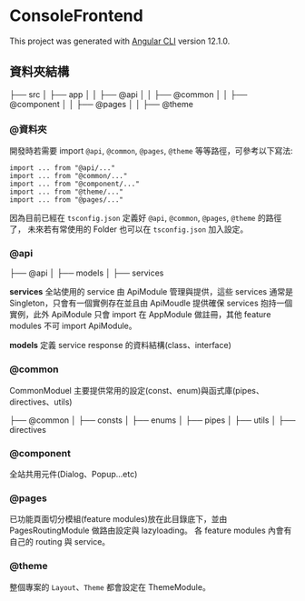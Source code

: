 # ConsoleFrontend

This project was generated with [Angular CLI](https://github.com/angular/angular-cli) version 12.1.0.

## 資料夾結構
├── src
│   ├── app
│	│	├── @api
│	│	├── @common
│	│	├── @component
│	│	├── @pages 
│	│	├── @theme

### @資料夾

開發時若需要 import `@api`, `@common`, `@pages`, `@theme` 等等路徑，可參考以下寫法:

```
import ... from "@api/..."
import ... from "@common/..."
import ... from "@component/..."
import ... from "@theme/..."
import ... from "@pages/..."
```

因為目前已經在 `tsconfig.json` 定義好 `@api`, `@common`, `@pages`, `@theme` 的路徑了，
未來若有常使用的 Folder 也可以在 `tsconfig.json` 加入設定。

### @api

├── @api
│   ├── models
│   ├── services

**services** 
全站使用的 service 由 ApiModule 管理與提供，這些 services 通常是 Singleton，只會有一個實例存在並且由 ApiMoudle 提供確保 services 抱持一個實例，此外 ApiModule 只會 import 在 AppModule 做註冊，其他 feature modules 不可 import ApiModule。

**models**
定義 service response 的資料結構(class、interface)

### @common

CommonModuel 主要提供常用的設定(const、enum)與函式庫(pipes、directives、utils)

├── @common
│   ├── consts
│   ├── enums
│   ├── pipes
│   ├── utils
│   ├── directives

### @component
全站共用元件(Dialog、Popup...etc)

### @pages

已功能頁面切分模組(feature modules)放在此目錄底下，並由 PagesRoutingModule 做路由設定與 lazyloading。
各 feature modules 內會有自己的 routing 與 service。

### @theme
整個專案的 `Layout`、`Theme` 都會設定在 ThemeModule。
